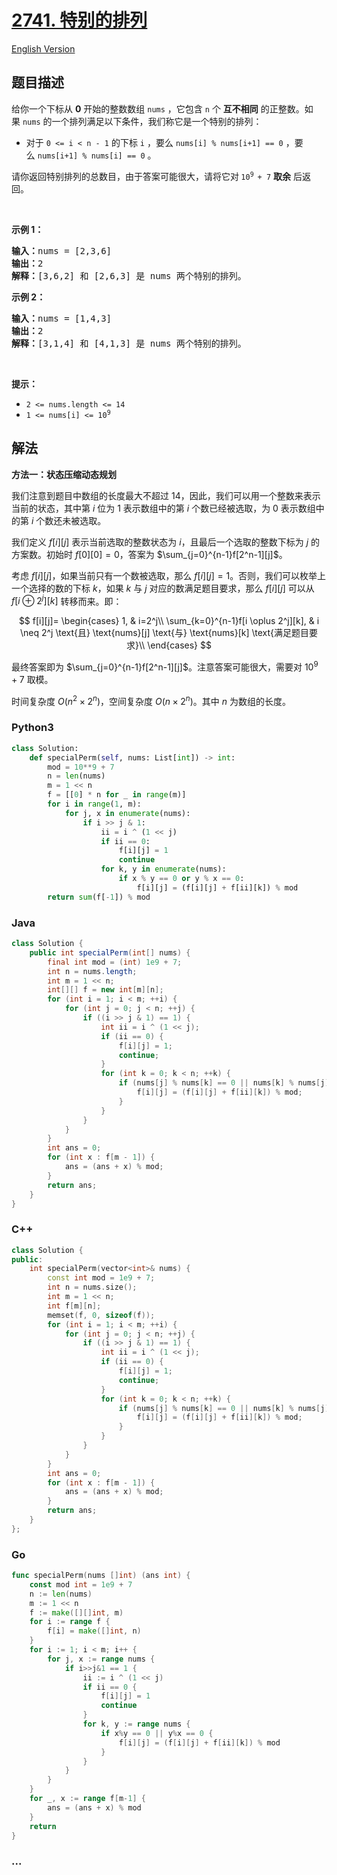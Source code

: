# [2741. 特别的排列](https://leetcode.cn/problems/special-permutations)

[English Version](/solution/2700-2799/2741.Special%20Permutations/README_EN.md)

## 题目描述

<!-- 这里写题目描述 -->

<p>给你一个下标从 <strong>0</strong>&nbsp;开始的整数数组&nbsp;<code>nums</code>&nbsp;，它包含 <code>n</code>&nbsp;个 <strong>互不相同</strong>&nbsp;的正整数。如果&nbsp;<code>nums</code>&nbsp;的一个排列满足以下条件，我们称它是一个特别的排列：</p>

<ul>
	<li>对于&nbsp;<code>0 &lt;= i &lt; n - 1</code>&nbsp;的下标 <code>i</code>&nbsp;，要么&nbsp;<code>nums[i] % nums[i+1] == 0</code>&nbsp;，要么&nbsp;<code>nums[i+1] % nums[i] == 0</code>&nbsp;。</li>
</ul>

<p>请你返回特别排列的总数目，由于答案可能很大，请将它对<strong>&nbsp;</strong><code>10<sup>9&nbsp;</sup>+ 7</code>&nbsp;<strong>取余</strong>&nbsp;后返回。</p>

<p>&nbsp;</p>

<p><strong>示例 1：</strong></p>

<pre><strong>输入：</strong>nums = [2,3,6]
<b>输出：</b>2
<b>解释：</b>[3,6,2] 和 [2,6,3] 是 nums 两个特别的排列。
</pre>

<p><strong>示例 2：</strong></p>

<pre><b>输入：</b>nums = [1,4,3]
<b>输出：</b>2
<b>解释：</b>[3,1,4] 和 [4,1,3] 是 nums 两个特别的排列。
</pre>

<p>&nbsp;</p>

<p><strong>提示：</strong></p>

<ul>
	<li><code>2 &lt;= nums.length &lt;= 14</code></li>
	<li><code>1 &lt;= nums[i] &lt;= 10<sup>9</sup></code></li>
</ul>

## 解法

<!-- 这里可写通用的实现逻辑 -->

**方法一：状态压缩动态规划**

我们注意到题目中数组的长度最大不超过 $14$，因此，我们可以用一个整数来表示当前的状态，其中第 $i$ 位为 $1$ 表示数组中的第 $i$ 个数已经被选取，为 $0$ 表示数组中的第 $i$ 个数还未被选取。

我们定义 $f[i][j]$ 表示当前选取的整数状态为 $i$，且最后一个选取的整数下标为 $j$ 的方案数。初始时 $f[0][0]=0$，答案为 $\sum_{j=0}^{n-1}f[2^n-1][j]$。

考虑 $f[i][j]$，如果当前只有一个数被选取，那么 $f[i][j]=1$。否则，我们可以枚举上一个选择的数的下标 $k$，如果 $k$ 与 $j$ 对应的数满足题目要求，那么 $f[i][j]$ 可以从 $f[i \oplus 2^j][k]$ 转移而来。即：

$$
f[i][j]=
\begin{cases}
1, & i=2^j\\
\sum_{k=0}^{n-1}f[i \oplus 2^j][k], & i \neq 2^j \text{且} \text{nums}[j] \text{与} \text{nums}[k] \text{满足题目要求}\\
\end{cases}
$$

最终答案即为 $\sum_{j=0}^{n-1}f[2^n-1][j]$。注意答案可能很大，需要对 $10^9+7$ 取模。

时间复杂度 $O(n^2 \times 2^n)$，空间复杂度 $O(n \times 2^n)$。其中 $n$ 为数组的长度。

<!-- tabs:start -->

### **Python3**

<!-- 这里可写当前语言的特殊实现逻辑 -->

```python
class Solution:
    def specialPerm(self, nums: List[int]) -> int:
        mod = 10**9 + 7
        n = len(nums)
        m = 1 << n
        f = [[0] * n for _ in range(m)]
        for i in range(1, m):
            for j, x in enumerate(nums):
                if i >> j & 1:
                    ii = i ^ (1 << j)
                    if ii == 0:
                        f[i][j] = 1
                        continue
                    for k, y in enumerate(nums):
                        if x % y == 0 or y % x == 0:
                            f[i][j] = (f[i][j] + f[ii][k]) % mod
        return sum(f[-1]) % mod
```

### **Java**

<!-- 这里可写当前语言的特殊实现逻辑 -->

```java
class Solution {
    public int specialPerm(int[] nums) {
        final int mod = (int) 1e9 + 7;
        int n = nums.length;
        int m = 1 << n;
        int[][] f = new int[m][n];
        for (int i = 1; i < m; ++i) {
            for (int j = 0; j < n; ++j) {
                if ((i >> j & 1) == 1) {
                    int ii = i ^ (1 << j);
                    if (ii == 0) {
                        f[i][j] = 1;
                        continue;
                    }
                    for (int k = 0; k < n; ++k) {
                        if (nums[j] % nums[k] == 0 || nums[k] % nums[j] == 0) {
                            f[i][j] = (f[i][j] + f[ii][k]) % mod;
                        }
                    }
                }
            }
        }
        int ans = 0;
        for (int x : f[m - 1]) {
            ans = (ans + x) % mod;
        }
        return ans;
    }
}
```

### **C++**

```cpp
class Solution {
public:
    int specialPerm(vector<int>& nums) {
        const int mod = 1e9 + 7;
        int n = nums.size();
        int m = 1 << n;
        int f[m][n];
        memset(f, 0, sizeof(f));
        for (int i = 1; i < m; ++i) {
            for (int j = 0; j < n; ++j) {
                if ((i >> j & 1) == 1) {
                    int ii = i ^ (1 << j);
                    if (ii == 0) {
                        f[i][j] = 1;
                        continue;
                    }
                    for (int k = 0; k < n; ++k) {
                        if (nums[j] % nums[k] == 0 || nums[k] % nums[j] == 0) {
                            f[i][j] = (f[i][j] + f[ii][k]) % mod;
                        }
                    }
                }
            }
        }
        int ans = 0;
        for (int x : f[m - 1]) {
            ans = (ans + x) % mod;
        }
        return ans;
    }
};
```

### **Go**

```go
func specialPerm(nums []int) (ans int) {
	const mod int = 1e9 + 7
	n := len(nums)
	m := 1 << n
	f := make([][]int, m)
	for i := range f {
		f[i] = make([]int, n)
	}
	for i := 1; i < m; i++ {
		for j, x := range nums {
			if i>>j&1 == 1 {
				ii := i ^ (1 << j)
				if ii == 0 {
					f[i][j] = 1
					continue
				}
				for k, y := range nums {
					if x%y == 0 || y%x == 0 {
						f[i][j] = (f[i][j] + f[ii][k]) % mod
					}
				}
			}
		}
	}
	for _, x := range f[m-1] {
		ans = (ans + x) % mod
	}
	return
}
```

### **...**

```

```

<!-- tabs:end -->
